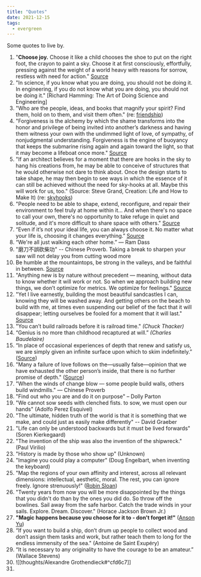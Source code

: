 ```yaml
---
title: "Quotes"
date: 2021-12-15
tags:
  - evergreen
---
```


Some quotes to live by.

1. "**Choose joy.** Choose it like a child chooses the shoe to put on the right foot, the crayon to paint a sky. Choose it at first consciously, effortfully, pressing against the weight of a world heavy with reasons for sorrow, restless with need for action." [Source](https://www.themarginalian.org/2020/10/21/14-years-of-brain-pickings)
2. "In science, if you know what you are doing, you should not be doing it. In engineering, if you do not know what you are doing, you should not be doing it." [Richard Hamming: The Art of Doing Science and Engineering]
3. "Who are the people, ideas, and books that magnify your spirit? Find them, hold on to them, and visit them often." (re: [friendship](thoughts/friendship.md))
4. "Forgiveness is the alchemy by which the shame transforms into the honor and privilege of being invited into another’s darkness and having them witness your own with the undimmed light of love, of sympathy, of nonjudgmental understanding. Forgiveness is the engine of buoyancy that keeps the submarine rising again and again toward the light, so that it may become a lifeboat once more." [Source](https://www.themarginalian.org/2019/10/23/13-learnings-13-years)
5. "If an architect believes for a moment that there are hooks in the sky to hang his creations from, he may be able to conceive of structures that he would otherwise not dare to think about. Once the design starts to take shape, he may then begin to see ways in which the essence of it can still be achieved without the need for sky-hooks at all. Maybe this will work for us, too." (Source: Steve Grand, Creation: Life and How to Make It) (re: [skyhooks](thoughts/skyhooks.md))
6. "People need to be able to shape, extend, reconfigure, and repair their environment to feel truly at home within it... And when there's no space to call your own, there's no opportunity to take refuge in quiet and solitude, and it's more difficult to share space with others." [Source](https://kmcgillivray.github.io/a-web-pattern-language/a-domain-of-ones-own/)
7. “Even if it’s not your ideal life, you can always choose it. No matter what your life is, choosing it changes everything.” [Source](https://perell.com/essay/the-price-of-discipline/)
8. “We're all just walking each other home.” ― Ram Dass
9. "磨刀不誤砍柴功" -- Chinese Proverb. Taking a break to sharpen your saw will not delay you from cutting wood more
10. Be humble at the mountaintops, be strong in the valleys, and be faithful in between. [Source](https://www.marcandangel.com/2022/01/18/19-great-truths-my-grandmother-told-me-on-her-90th-birthday/?curius=1417)
11. "Anything new is by nature without precedent — meaning, without data to know whether it will work or not. So when we approach building new things, we don’t optimize for metrics. We optimize for feelings." [Source](https://browsercompany.substack.com/p/optimizing-for-feelings?s=r)
12. "Yet I live earnestly, building the most beautiful sandcastles I can, knowing they will be washed away. And getting others on the beach to build with me, at times even suspending our belief of the fact that it will disappear; letting ourselves be fooled for a moment that it will last." [Source](https://altered.substack.com/p/dust)
13. "You can’t build railroads before it is railroad time." *(Chuck Thacker)*
14. “Genius is no more than childhood recaptured at will.” _(Charles Baudelaire)_
15. “In place of occasional experiences of depth that renew and satisfy us, we are simply given an infinite surface upon which to skim indefinitely.” ([Source](https://theconvivialsociety.substack.com/p/what-you-get-is-the-world))
16. "Many a failure of love follows on the—usually false—opinion that we have exhausted the other person’s inside, that there is no further promise of depth." ([Source](https://theconvivialsociety.substack.com/p/what-you-get-is-the-world))
17. "When the winds of change blow — some people build walls, others build windmills." — Chinese Proverb
18. "Find out who you are and do it on purpose" – Dolly Parton
19. "We cannot sow seeds with clenched fists. to sow, we must open our hands" (Adolfo Perez Esquivel)
20. "The ultimate, hidden truth of the world is that it is something that we make, and could just as easily make differently" -- David Graeber
21. "Life can only be understood backwards but it must be lived forwards" (Soren Kierkegaard)
22. "The invention of the ship was also the invention of the shipwreck." (Paul Virilio)
23. "History is made by those who show up" (Unknown)
24. "Imagine you could play a computer" (Doug Engelbart, when inventing the keyboard)
25. "Map the regions of your own affinity and interest, across all relevant dimensions: intellectual, aesthetic, moral. The rest, you can ignore freely. Ignore strenuously!" ([Robin Sloan](https://www.robinsloan.com/newsletters/summer-wind/))
26. "Twenty years from now you will be more disappointed by the things that you didn't do than by the ones you did do. So throw off the bowlines. Sail away from the safe harbor. Catch the trade winds in your sails. Explore. Dream. Discover." (Horace Jackson Brown Jr.)
27. **"Magic happens because you choose for it to - don't forget it!"** ([Anson Yu](https://ansonyu.me/waterloo))
28. “If you want to build a ship, don’t drum up people to collect wood and don’t assign them tasks and work, but rather teach them to long for the endless immensity of the sea." (Antoine de Saint Exupéry)
29. “It is necessary to any originality to have the courage to be an amateur.” (Wallace Stevens)
30. ![[thoughts/Alexandre Grothendieck#^cfd6c7]]
31. 